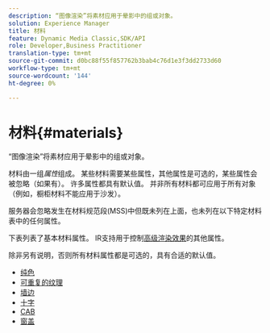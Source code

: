 ```yaml
---
description: “图像渲染”将素材应用于晕影中的组或对象。
solution: Experience Manager
title: 材料
feature: Dynamic Media Classic,SDK/API
role: Developer,Business Practitioner
translation-type: tm+mt
source-git-commit: d0bc88f55f857762b3bab4c76d1e3f3dd2733d60
workflow-type: tm+mt
source-wordcount: '144'
ht-degree: 0%

---
```



# 材料{#materials}

“图像渲染”将素材应用于晕影中的组或对象。

材料由一组&#x200B;*属性*&#x200B;组成。 某些材料需要某些属性，其他属性是可选的，某些属性会被忽略（如果有）。 许多属性都具有默认值。 并非所有材料都可应用于所有对象（例如，橱柜材料不能应用于沙发）。

服务器会忽略发生在材料规范段(MSS)中但既未列在上面，也未列在以下特定材料表中的任何属性。

下表列表了基本材料属性。 IR支持用于控制[高级渲染效果](../../../../../../ir-api/http-protocol/image-rendering-api-ref/c-ir-http-protocol-ref/c-ir-http-protocol-syntax-and-features/c-ir-advanced-render-effects/c-ir-advanced-render-effects.md#concept-bf8b6d8460244b9cacc7f4a3df4c5281)的其他属性。

除非另有说明，否则所有材料属性都是可选的，具有合适的默认值。

* [纯色](r-ir-solid-colors.md)
* [可重复的纹理](r-ir-repeatable-textures.md)
* [墙边](r-ir-wall-borders.md)
* [十字](r-ir-decals.md)
* [CAB](r-ir-cabinets.md)
* [窗盖](r-ir-window-coverings.md)
